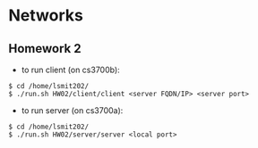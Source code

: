 # Networks
## Homework 2

* to run client (on cs3700b):

```shell
$ cd /home/lsmit202/
$ ./run.sh HW02/client/client <server FQDN/IP> <server port>
```

* to run server (on cs3700a):

```shell
$ cd /home/lsmit202/
$ ./run.sh HW02/server/server <local port>
```

